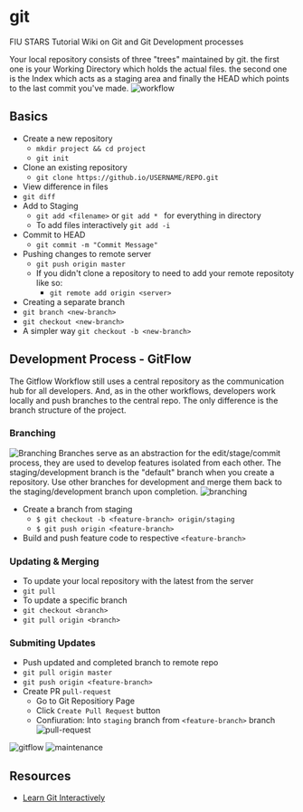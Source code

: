 # git
FIU STARS Tutorial Wiki on Git and Git Development processes

Your local repository consists of three "trees" maintained by git. the first one is your Working Directory which holds the actual files. the second one is the Index which acts as a staging area and finally the HEAD which points to the last commit you've made.
![workflow](http://rogerdudler.github.io/git-guide/img/trees.png)

## Basics
  * Create a new repository
    * `mkdir project && cd project`
    * `git init`
  * Clone an existing repository
    * `git clone https://github.io/USERNAME/REPO.git`
  * View difference in files
   * `git diff`
  * Add to Staging
    * `git add <filename>` or `git add * ` for everything in directory
    * To add files interactively `git add -i`
  * Commit to HEAD
    * `git commit -m "Commit Message"`
  * Pushing changes to remote server
    * `git push origin master`
    * If you didn't clone a repository to need to add your remote repositoty like so:
      * `git remote add origin <server>`
  * Creating a separate branch
   * `git branch <new-branch>`
   * `git checkout <new-branch>`
   * A simpler way `git checkout -b <new-branch>`


## Development Process - GitFlow
The Gitflow Workflow still uses a central repository as the communication hub for all developers. And, as in the other workflows, developers work locally and push branches to the central repo. The only difference is the branch structure of the project.

### Branching
![Branching](https://www.atlassian.com/git/images/tutorials/collaborating/using-branches/hero.svg)
Branches serve as an abstraction for the edit/stage/commit process, they are used to develop features isolated from each other. The staging/development branch is the "default" branch when you create a repository. 
Use other branches for development and merge them back to the staging/development branch upon completion.
![branching](http://rogerdudler.github.io/git-guide/img/branches.png)
  * Create a branch from staging
    * `$ git checkout -b <feature-branch> origin/staging`
    * `$ git push origin <feature-branch>`
  * Build and push feature code to respective `<feature-branch>`

### Updating & Merging
 * To update your local repository with the latest from the server
  * `git pull`
 * To update a specific branch
  * `git checkout <branch>` 
  * `git pull origin <branch>`

### Submiting Updates
 * Push updated and completed branch to remote repo
  * `git pull origin master`
  * `git push origin <feature-branch>`
 * Create PR `pull-request`
   * Go to Git Repositiory Page
   * Click `Create Pull Request` button
   * Confiuration: Into `staging` branch from `<feature-branch>` branch
     ![pull-request](https://guides.github.com/activities/hello-world/create-pr.png) 

![gitflow](https://www.atlassian.com/git/images/tutorials/collaborating/comparing-workflows/gitflow-workflow/01.svg)
![maintenance](https://www.atlassian.com/git/images/tutorials/collaborating/comparing-workflows/gitflow-workflow/05.svg)


## Resources
* [Learn Git Interactively](https://try.github.io/levels/1/challenges/1)
